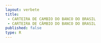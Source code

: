 ```yaml
---
layout: verbete
title:
 - CARTEIRA DE CAMBIO DO BANCO DO BRASIL
 - CARTEIRA DE CÂMBIO DO BANCO DO BRASIL
published: false
type: R
---
```


